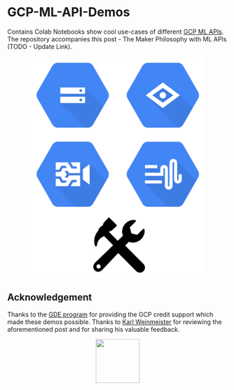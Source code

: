 # GCP-ML-API-Demos
Contains Colab Notebooks show cool use-cases of different [GCP ML APIs](https://cloud.google.com/products/ai). The repository accompanies this post - The Maker Philosophy with ML APIs (TODO - Update Link).

<div align="center"><img src="images/making_with_cloud_apis.png" width="400"></img></div>

## Acknowledgement
Thanks to the [GDE program](https://developers.google.com/programs/experts/) for providing the GCP credit support which made these demos possible. Thanks to [Karl Weinmeister](https://twitter.com/kweinmeister?lang=en) for reviewing the aforementioned post and for sharing his valuable feedback.

<div align="center"><img src="https://i.ibb.co/ZXtwJjV/Webp-net-resizeimage.png" width="100" height="100"></img></div>
